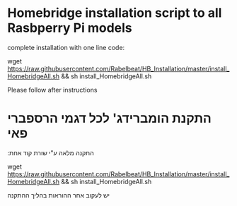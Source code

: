 # Homebridge installation script to all Rasbperry Pi models
complete installation with one line code:

wget https://raw.githubusercontent.com/Rabelbeat/HB_Installation/master/install_HomebridgeAll.sh && sh install_HomebridgeAll.sh

Please follow after instructions

# התקנת הומברידג' לכל דגמי הרספברי פאי
:התקנה מלאה ע"י שורת קוד אחת

wget https://raw.githubusercontent.com/Rabelbeat/HB_Installation/master/install_HomebridgeAll.sh && sh install_HomebridgeAll.sh

יש לעקוב אחר ההוראות בהליך ההתקנה

